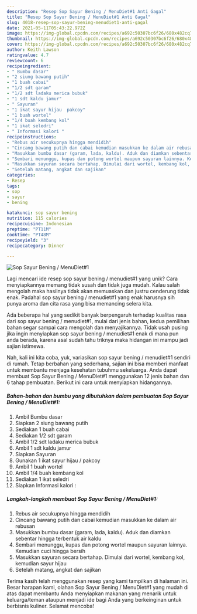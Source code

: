 ```yaml
---
description: "Resep Sop Sayur Bening / MenuDiet#1 Anti Gagal"
title: "Resep Sop Sayur Bening / MenuDiet#1 Anti Gagal"
slug: 4018-resep-sop-sayur-bening-menudiet1-anti-gagal
date: 2021-05-11T05:43:22.972Z
image: https://img-global.cpcdn.com/recipes/a692c50307bc6f26/680x482cq70/sop-sayur-bening-menudiet1-foto-resep-utama.jpg
thumbnail: https://img-global.cpcdn.com/recipes/a692c50307bc6f26/680x482cq70/sop-sayur-bening-menudiet1-foto-resep-utama.jpg
cover: https://img-global.cpcdn.com/recipes/a692c50307bc6f26/680x482cq70/sop-sayur-bening-menudiet1-foto-resep-utama.jpg
author: Keith Lawson
ratingvalue: 4.7
reviewcount: 6
recipeingredient:
- " Bumbu dasar"
- "2 siung bawang putih"
- "1 buah cabai"
- "1/2 sdt garam"
- "1/2 sdt ladaku merica bubuk"
- "1 sdt kaldu jamur"
- " Sayuran"
- "1 ikat sayur hijau  pakcoy"
- "1 buah wortel"
- "1/4 buah kembang kol"
- "1 ikat seledri"
- " Informasi kalori "
recipeinstructions:
- "Rebus air secukupnya hingga mendidih"
- "Cincang bawang putih dan cabai kemudian masukkan ke dalam air rebusan"
- "Masukkan bumbu dasar (garam, lada, kaldu). Aduk dan diamkan sebentar hingga terbentuk air kaldu"
- "Sembari menunggu, kupas dan potong wortel maupun sayuran lainnya. Kemudian cuci hingga bersih"
- "Masukkan sayuran secara bertahap. Dimulai dari wortel, kembang kol, kemudian sayur hijau"
- "Setelah matang, angkat dan sajikan"
categories:
- Resep
tags:
- sop
- sayur
- bening

katakunci: sop sayur bening 
nutrition: 115 calories
recipecuisine: Indonesian
preptime: "PT11M"
cooktime: "PT48M"
recipeyield: "3"
recipecategory: Dinner

---
```



![Sop Sayur Bening / MenuDiet#1](https://img-global.cpcdn.com/recipes/a692c50307bc6f26/680x482cq70/sop-sayur-bening-menudiet1-foto-resep-utama.jpg)

Lagi mencari ide resep sop sayur bening / menudiet#1 yang unik? Cara menyiapkannya memang tidak susah dan tidak juga mudah. Kalau salah mengolah maka hasilnya tidak akan memuaskan dan justru cenderung tidak enak. Padahal sop sayur bening / menudiet#1 yang enak harusnya sih punya aroma dan cita rasa yang bisa memancing selera kita.



Ada beberapa hal yang sedikit banyak berpengaruh terhadap kualitas rasa dari sop sayur bening / menudiet#1, mulai dari jenis bahan, kedua pemilihan bahan segar sampai cara mengolah dan menyajikannya. Tidak usah pusing jika ingin menyiapkan sop sayur bening / menudiet#1 enak di mana pun anda berada, karena asal sudah tahu triknya maka hidangan ini mampu jadi sajian istimewa.


Nah, kali ini kita coba, yuk, variasikan sop sayur bening / menudiet#1 sendiri di rumah. Tetap berbahan yang sederhana, sajian ini bisa memberi manfaat untuk membantu menjaga kesehatan tubuhmu sekeluarga. Anda dapat membuat Sop Sayur Bening / MenuDiet#1 menggunakan 12 jenis bahan dan 6 tahap pembuatan. Berikut ini cara untuk menyiapkan hidangannya.

<!--inarticleads1-->

##### Bahan-bahan dan bumbu yang dibutuhkan dalam pembuatan Sop Sayur Bening / MenuDiet#1:

1. Ambil  Bumbu dasar
1. Siapkan 2 siung bawang putih
1. Sediakan 1 buah cabai
1. Sediakan 1/2 sdt garam
1. Ambil 1/2 sdt ladaku merica bubuk
1. Ambil 1 sdt kaldu jamur
1. Siapkan  Sayuran
1. Gunakan 1 ikat sayur hijau / pakcoy
1. Ambil 1 buah wortel
1. Ambil 1/4 buah kembang kol
1. Sediakan 1 ikat seledri
1. Siapkan  Informasi kalori :




<!--inarticleads2-->

##### Langkah-langkah membuat Sop Sayur Bening / MenuDiet#1:

1. Rebus air secukupnya hingga mendidih
1. Cincang bawang putih dan cabai kemudian masukkan ke dalam air rebusan
1. Masukkan bumbu dasar (garam, lada, kaldu). Aduk dan diamkan sebentar hingga terbentuk air kaldu
1. Sembari menunggu, kupas dan potong wortel maupun sayuran lainnya. Kemudian cuci hingga bersih
1. Masukkan sayuran secara bertahap. Dimulai dari wortel, kembang kol, kemudian sayur hijau
1. Setelah matang, angkat dan sajikan




Terima kasih telah menggunakan resep yang kami tampilkan di halaman ini. Besar harapan kami, olahan Sop Sayur Bening / MenuDiet#1 yang mudah di atas dapat membantu Anda menyiapkan makanan yang menarik untuk keluarga/teman ataupun menjadi ide bagi Anda yang berkeinginan untuk berbisnis kuliner. Selamat mencoba!

